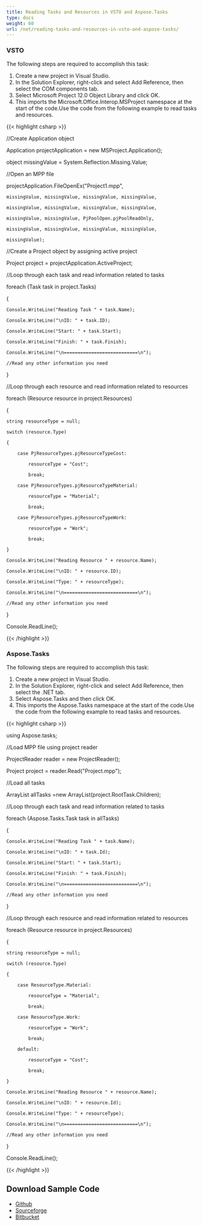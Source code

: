 ```yaml
---
title: Reading Tasks and Resources in VSTO and Aspose.Tasks
type: docs
weight: 60
url: /net/reading-tasks-and-resources-in-vsto-and-aspose-tasks/
---
```


### **VSTO**
The following steps are required to accomplish this task:

1. Create a new project in Visual Studio.
2. In the Solution Explorer, right-click and select Add Reference, then select the COM components tab.
3. Select Microsoft Project 12.0 Object Library and click OK.
4. This imports the Microsoft.Office.Interop.MSProject namespace at the start of the code.Use the code from the following example to read tasks and resources.

{{< highlight csharp >}}

 //Create Application object

Application projectApplication = new MSProject.Application();

object missingValue = System.Reflection.Missing.Value;

//Open an MPP file

projectApplication.FileOpenEx("Project1.mpp",

	missingValue, missingValue, missingValue, missingValue,

	missingValue, missingValue, missingValue, missingValue,

	missingValue, missingValue, PjPoolOpen.pjPoolReadOnly,

	missingValue, missingValue, missingValue, missingValue,

	missingValue);

//Create a Project object by assigning active project

Project project = projectApplication.ActiveProject;

//Loop through each task and read information related to tasks

foreach (Task task in project.Tasks)

{

	Console.WriteLine("Reading Task " + task.Name);

	Console.WriteLine("\nID: " + task.ID);

	Console.WriteLine("Start: " + task.Start);

	Console.WriteLine("Finish: " + task.Finish);

	Console.WriteLine("\n===========================\n");

	//Read any other information you need

}

//Loop through each resource and read information related to resources

foreach (Resource resource in project.Resources)

{

	string resourceType = null;

	switch (resource.Type)

	{

		case PjResourceTypes.pjResourceTypeCost:

			resourceType = "Cost";

			break;

		case PjResourceTypes.pjResourceTypeMaterial:

			resourceType = "Material";

			break;

		case PjResourceTypes.pjResourceTypeWork:

			resourceType = "Work";

			break;

	}

	Console.WriteLine("Reading Resource " + resource.Name);

	Console.WriteLine("\nID: " + resource.ID);

	Console.WriteLine("Type: " + resourceType);

	Console.WriteLine("\n===========================\n");

	//Read any other information you need

}

Console.ReadLine();

{{< /highlight >}}
### **Aspose.Tasks**
The following steps are required to accomplish this task:

1. Create a new project in Visual Studio.
2. In the Solution Explorer, right-click and select Add Reference, then select the .NET tab.
3. Select Aspose.Tasks and then click OK.
4. This imports the Aspose.Tasks namespace at the start of the code.Use the code from the following example to read tasks and resources.

{{< highlight csharp >}}

 using Aspose.tasks;

//Load MPP file using project reader

ProjectReader reader = new ProjectReader();

Project project = reader.Read("Project.mpp");

//Load all tasks

ArrayList allTasks =new ArrayList(project.RootTask.Children);


//Loop through each task and read information related to tasks

foreach (Aspose.Tasks.Task task in allTasks)

{

	Console.WriteLine("Reading Task " + task.Name);

	Console.WriteLine("\nID: " + task.Id);

	Console.WriteLine("Start: " + task.Start);

	Console.WriteLine("Finish: " + task.Finish);

	Console.WriteLine("\n===========================\n");

	//Read any other information you need

}

//Loop through each resource and read information related to resources

foreach (Resource resource in project.Resources)

{

	string resourceType = null;

	switch (resource.Type)

	{

		case ResourceType.Material:

			resourceType = "Material";

			break;

		case ResourceType.Work:

			resourceType = "Work";

			break;

		default:

			resourceType = "Cost";

			break;

	}

	Console.WriteLine("Reading Resource " + resource.Name);

	Console.WriteLine("\nID: " + resource.Id);

	Console.WriteLine("Type: " + resourceType);

	Console.WriteLine("\n===========================\n");

	//Read any other information you need

}

Console.ReadLine();

{{< /highlight >}}
## **Download Sample Code**
- [Github](https://github.com/aspose-tasks/Aspose.Tasks-for-.NET/releases/download/AsposeTaskNETVsVSTOProjectv1.1/Reading.Tasks.and.Resources.Aspose.Tasks.zip)
- [Sourceforge](https://sourceforge.net/projects/asposevsto/files/Aspose.Tasks%20Vs%20VSTO%20Project/Reading%20Tasks%20and%20Resources%20\(Aspose.Tasks\).zip/download)
- [Bitbucket](https://bitbucket.org/asposemarketplace/aspose-for-vsto/downloads/Reading%20Tasks%20and%20Resources%20\(Aspose.Tasks\).zip)
